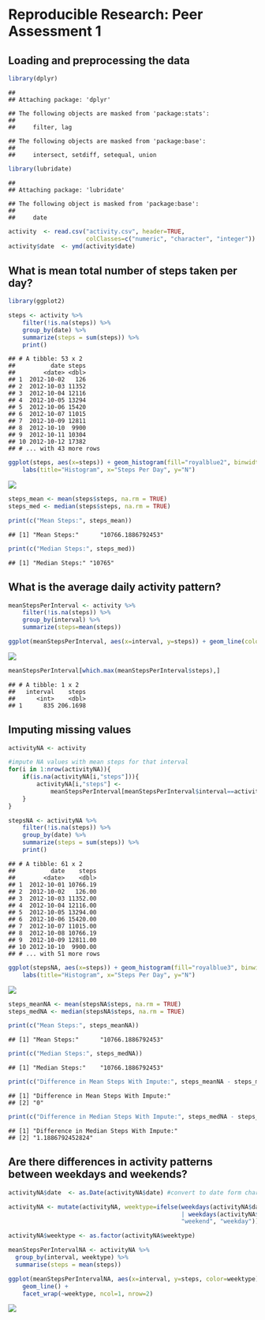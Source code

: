 # Reproducible Research: Peer Assessment 1


## Loading and preprocessing the data


```r
library(dplyr)
```

```
## 
## Attaching package: 'dplyr'
```

```
## The following objects are masked from 'package:stats':
## 
##     filter, lag
```

```
## The following objects are masked from 'package:base':
## 
##     intersect, setdiff, setequal, union
```

```r
library(lubridate)
```

```
## 
## Attaching package: 'lubridate'
```

```
## The following object is masked from 'package:base':
## 
##     date
```

```r
activity  <- read.csv("activity.csv", header=TRUE, 
                      colClasses=c("numeric", "character", "integer"))
activity$date  <- ymd(activity$date)
```

## What is mean total number of steps taken per day?


```r
library(ggplot2)

steps <- activity %>%
    filter(!is.na(steps)) %>%
    group_by(date) %>%
    summarize(steps = sum(steps)) %>%
    print()
```

```
## # A tibble: 53 x 2
##          date steps
##        <date> <dbl>
## 1  2012-10-02   126
## 2  2012-10-03 11352
## 3  2012-10-04 12116
## 4  2012-10-05 13294
## 5  2012-10-06 15420
## 6  2012-10-07 11015
## 7  2012-10-09 12811
## 8  2012-10-10  9900
## 9  2012-10-11 10304
## 10 2012-10-12 17382
## # ... with 43 more rows
```

```r
ggplot(steps, aes(x=steps)) + geom_histogram(fill="royalblue2", binwidth=1000) +
    labs(title="Histogram", x="Steps Per Day", y="N") 
```

![](PA1_template_files/figure-html/unnamed-chunk-2-1.png)<!-- -->

```r
steps_mean <- mean(steps$steps, na.rm = TRUE)
steps_med <- median(steps$steps, na.rm = TRUE)

print(c("Mean Steps:", steps_mean))
```

```
## [1] "Mean Steps:"      "10766.1886792453"
```

```r
print(c("Median Steps:", steps_med))
```

```
## [1] "Median Steps:" "10765"
```


## What is the average daily activity pattern?


```r
meanStepsPerInterval <- activity %>%
    filter(!is.na(steps)) %>%
    group_by(interval) %>%
    summarize(steps=mean(steps))

ggplot(meanStepsPerInterval, aes(x=interval, y=steps)) + geom_line(color="forestgreen")
```

![](PA1_template_files/figure-html/unnamed-chunk-3-1.png)<!-- -->

```r
meanStepsPerInterval[which.max(meanStepsPerInterval$steps),]
```

```
## # A tibble: 1 x 2
##   interval    steps
##      <int>    <dbl>
## 1      835 206.1698
```


## Imputing missing values


```r
activityNA <- activity 

#impute NA values with mean steps for that interval
for(i in 1:nrow(activityNA)){
    if(is.na(activityNA[i,"steps"])){
        activityNA[i,"steps"] <-
            meanStepsPerInterval[meanStepsPerInterval$interval==activityNA$interval[i],"steps"]
    }
}

stepsNA <- activityNA %>%
    filter(!is.na(steps)) %>%
    group_by(date) %>%
    summarize(steps = sum(steps)) %>%
    print()
```

```
## # A tibble: 61 x 2
##          date    steps
##        <date>    <dbl>
## 1  2012-10-01 10766.19
## 2  2012-10-02   126.00
## 3  2012-10-03 11352.00
## 4  2012-10-04 12116.00
## 5  2012-10-05 13294.00
## 6  2012-10-06 15420.00
## 7  2012-10-07 11015.00
## 8  2012-10-08 10766.19
## 9  2012-10-09 12811.00
## 10 2012-10-10  9900.00
## # ... with 51 more rows
```

```r
ggplot(stepsNA, aes(x=steps)) + geom_histogram(fill="royalblue3", binwidth=1000) +
    labs(title="Histogram", x="Steps Per Day", y="N") 
```

![](PA1_template_files/figure-html/unnamed-chunk-4-1.png)<!-- -->

```r
steps_meanNA <- mean(stepsNA$steps, na.rm = TRUE)
steps_medNA <- median(stepsNA$steps, na.rm = TRUE)

print(c("Mean Steps:", steps_meanNA))
```

```
## [1] "Mean Steps:"      "10766.1886792453"
```

```r
print(c("Median Steps:", steps_medNA))
```

```
## [1] "Median Steps:"    "10766.1886792453"
```

```r
print(c("Difference in Mean Steps With Impute:", steps_meanNA - steps_mean))
```

```
## [1] "Difference in Mean Steps With Impute:"
## [2] "0"
```

```r
print(c("Difference in Median Steps With Impute:", steps_medNA - steps_med))
```

```
## [1] "Difference in Median Steps With Impute:"
## [2] "1.1886792452824"
```


## Are there differences in activity patterns between weekdays and weekends?


```r
activityNA$date  <- as.Date(activityNA$date) #convert to date form char

activityNA <- mutate(activityNA, weektype=ifelse(weekdays(activityNA$date) == "Saturday" 
                                                 | weekdays(activityNA$date) == "Sunday", 
                                                 "weekend", "weekday"))

activityNA$weektype <- as.factor(activityNA$weektype)

meanStepsPerIntervalNA <- activityNA %>%
  group_by(interval, weektype) %>%
  summarise(steps = mean(steps))

ggplot(meanStepsPerIntervalNA, aes(x=interval, y=steps, color=weektype)) + 
    geom_line() +
    facet_wrap(~weektype, ncol=1, nrow=2)
```

![](PA1_template_files/figure-html/unnamed-chunk-5-1.png)<!-- -->









